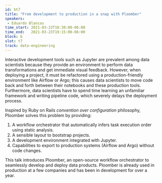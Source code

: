 ```yaml
---
id: bt7
title: "From development to production in a snap with Ploomber"
speakers:
 - Eduardo Blancas
time_start: 2021-03-23T18:30:00-06:00
time_end:   2021-03-23T19:15:00-06:00
block: b
slot: t7
track: data-engineering
---
```


Interactive development tools such as Jupyter are prevalent among data scientists because they provide an environment to perform data transformations and get immediate visual feedback. However, when deploying a project, it must be refactored using a production-friendly environment like Airflow or Argo; this causes data scientists to move code back and forth between their notebooks and these production tools. Furthermore, data scientists have to spend time learning an unfamiliar framework and writing pipeline code, which severely delays the deployment process.

Inspired by Ruby on Rails *convention over configuration* philosophy, Ploomber solves this problem by providing:
<ol>
 	<li>A workflow orchestrator that automatically infers task execution order using static analysis.</li>
 	<li>A sensible layout to bootstrap projects.</li>
 	<li>A development environment integrated with Jupyter.</li>
 	<li>Capabilities to export to production systems (Airflow and Argo) without code changes.</li>
</ol>
This talk introduces Ploomber, an open-source workflow orchestrator to seamlessly develop and deploy data products. Ploomber is already used in production at a few companies and has been in development for over a year.

&nbsp;